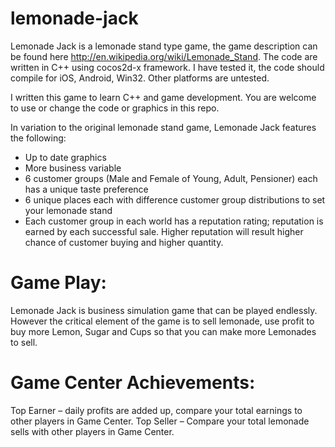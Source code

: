 lemonade-jack
=============

Lemonade Jack is a lemonade stand type game, the game description can be found here http://en.wikipedia.org/wiki/Lemonade_Stand. The code are written in C++ using cocos2d-x framework. I have tested it, the code should compile for iOS, Android, Win32. Other platforms are untested.

I written this game to learn C++ and game development. You are welcome to use or change the code or graphics in this repo. 


In variation to the original lemonade stand game, Lemonade Jack features the following:

* Up to date graphics
* More business variable
* 6 customer groups (Male and Female of Young, Adult, Pensioner) each has a unique taste preference
* 6 unique places each with difference customer group distributions to set your lemonade stand
* Each customer group in each world has a reputation rating; reputation is earned by each successful sale. Higher reputation will result higher chance of customer buying and higher quantity.

Game Play:
=========
Lemonade Jack is business simulation game that can be played endlessly. However the critical element of the game is to sell lemonade, use profit to buy more Lemon, Sugar and Cups so that you can make more Lemonades to sell. 

Game Center Achievements:
=========================
Top Earner – daily profits are added up, compare your total earnings to other players in Game Center.
Top Seller – Compare your total lemonade sells with other players in Game Center.

